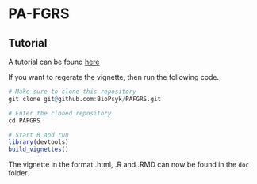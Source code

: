 # PA-FGRS

## Tutorial 
A tutorial can be found [here](doc/tutorial.Rmd)

If you want to regerate the vignette, then run the following code.

``` r
# Make sure to clone this repository
git clone git@github.com:BioPsyk/PAFGRS.git

# Enter the cloned repository
cd PAFGRS

# Start R and run
library(devtools)
build_vignettes()
```

The vignette in the format .html, .R and .RMD can now be found in the `doc` folder. 

